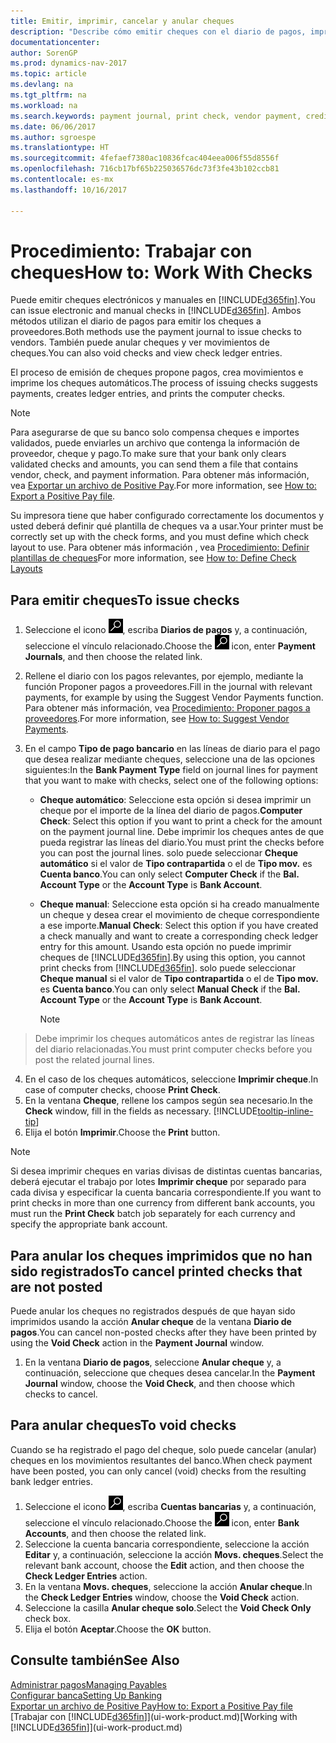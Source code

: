 ```yaml
---
title: Emitir, imprimir, cancelar y anular cheques
description: "Describe cómo emitir cheques con el diario de pagos, imprimir cheques y anular o ver movimientos de cheques en Dynamics NAV."
documentationcenter: 
author: SorenGP
ms.prod: dynamics-nav-2017
ms.topic: article
ms.devlang: na
ms.tgt_pltfrm: na
ms.workload: na
ms.search.keywords: payment journal, print check, vendor payment, creditor, debt, balance due, AP
ms.date: 06/06/2017
ms.author: sgroespe
ms.translationtype: HT
ms.sourcegitcommit: 4fefaef7380ac10836fcac404eea006f55d8556f
ms.openlocfilehash: 716cb17bf65b225036576dc73f3fe43b102ccb81
ms.contentlocale: es-mx
ms.lasthandoff: 10/16/2017

---
```

# <a name="how-to-work-with-checks"></a><span data-ttu-id="48136-103">Procedimiento: Trabajar con cheques</span><span class="sxs-lookup"><span data-stu-id="48136-103">How to: Work With Checks</span></span>
<span data-ttu-id="48136-104">Puede emitir cheques electrónicos y manuales en [!INCLUDE[d365fin](includes/d365fin_md.md)].</span><span class="sxs-lookup"><span data-stu-id="48136-104">You can issue electronic and manual checks in [!INCLUDE[d365fin](includes/d365fin_md.md)].</span></span> <span data-ttu-id="48136-105">Ambos métodos utilizan el diario de pagos para emitir los cheques a proveedores.</span><span class="sxs-lookup"><span data-stu-id="48136-105">Both methods use the payment journal to issue checks to vendors.</span></span> <span data-ttu-id="48136-106">También puede anular cheques y ver movimientos de cheques.</span><span class="sxs-lookup"><span data-stu-id="48136-106">You can also void checks and view check ledger entries.</span></span>

<span data-ttu-id="48136-107">El proceso de emisión de cheques propone pagos, crea movimientos e imprime los cheques automáticos.</span><span class="sxs-lookup"><span data-stu-id="48136-107">The process of issuing checks suggests payments, creates ledger entries, and prints the computer checks.</span></span>

> [!NOTE]  
>   <span data-ttu-id="48136-108">Para asegurarse de que su banco solo compensa cheques e importes validados, puede enviarles un archivo que contenga la información de proveedor, cheque y pago.</span><span class="sxs-lookup"><span data-stu-id="48136-108">To make sure that your bank only clears validated checks and amounts, you can send them a file that contains vendor, check, and payment information.</span></span> <span data-ttu-id="48136-109">Para obtener más información, vea [Exportar un archivo de Positive Pay](finance-how-positive-pay.md).</span><span class="sxs-lookup"><span data-stu-id="48136-109">For more information, see [How to: Export a Positive Pay file](finance-how-positive-pay.md).</span></span>

<span data-ttu-id="48136-110">Su impresora tiene que haber configurado correctamente los documentos y usted deberá definir qué plantilla de cheques va a usar.</span><span class="sxs-lookup"><span data-stu-id="48136-110">Your printer must be correctly set up with the check forms, and you must define which check layout to use.</span></span> <span data-ttu-id="48136-111">Para obtener más información , vea [Procedimiento: Definir plantillas de cheques](finance-how-define-check-layouts.md)</span><span class="sxs-lookup"><span data-stu-id="48136-111">For more information, see [How to: Define Check Layouts](finance-how-define-check-layouts.md)</span></span>

## <a name="to-issue-checks"></a><span data-ttu-id="48136-112">Para emitir cheques</span><span class="sxs-lookup"><span data-stu-id="48136-112">To issue checks</span></span>
1. <span data-ttu-id="48136-113">Seleccione el icono ![Buscar página o informe](media/ui-search/search_small.png "icono Buscar página o informe"), escriba **Diarios de pagos** y, a continuación, seleccione el vínculo relacionado.</span><span class="sxs-lookup"><span data-stu-id="48136-113">Choose the ![Search for Page or Report](media/ui-search/search_small.png "Search for Page or Report icon") icon, enter **Payment Journals**, and then choose the related link.</span></span>
2. <span data-ttu-id="48136-114">Rellene el diario con los pagos relevantes, por ejemplo, mediante la función Proponer pagos a proveedores.</span><span class="sxs-lookup"><span data-stu-id="48136-114">Fill in the journal with relevant payments, for example by using the Suggest Vendor Payments function.</span></span> <span data-ttu-id="48136-115">Para obtener más información, vea [Procedimiento: Proponer pagos a proveedores](payables-how-suggest-vendor-payments.md).</span><span class="sxs-lookup"><span data-stu-id="48136-115">For more information, see [How to: Suggest Vendor Payments](payables-how-suggest-vendor-payments.md).</span></span>
3. <span data-ttu-id="48136-116">En el campo **Tipo de pago bancario** en las líneas de diario para el pago que desea realizar mediante cheques, seleccione una de las opciones siguientes:</span><span class="sxs-lookup"><span data-stu-id="48136-116">In the **Bank Payment Type** field on journal lines for payment that you want to make with checks, select one of the following options:</span></span>

   * <span data-ttu-id="48136-117">**Cheque automático**: Seleccione esta opción si desea imprimir un cheque por el importe de la línea del diario de pagos.</span><span class="sxs-lookup"><span data-stu-id="48136-117">**Computer Check**: Select this option if you want to print a check for the amount on the payment journal line.</span></span> <span data-ttu-id="48136-118">Debe imprimir los cheques antes de que pueda registrar las líneas del diario.</span><span class="sxs-lookup"><span data-stu-id="48136-118">You must print the checks before you can post the journal lines.</span></span> <span data-ttu-id="48136-119">solo puede seleccionar **Cheque automático** si el valor de **Tipo contrapartida** o el de **Tipo mov.** es **Cuenta banco**.</span><span class="sxs-lookup"><span data-stu-id="48136-119">You can only select **Computer Check** if the **Bal. Account Type** or the **Account Type** is **Bank Account**.</span></span>
   * <span data-ttu-id="48136-120">**Cheque manual**: Seleccione esta opción si ha creado manualmente un cheque y desea crear el movimiento de cheque correspondiente a ese importe.</span><span class="sxs-lookup"><span data-stu-id="48136-120">**Manual Check**: Select this option if you have created a check manually and want to create a corresponding check ledger entry for this amount.</span></span> <span data-ttu-id="48136-121">Usando esta opción no puede imprimir cheques de [!INCLUDE[d365fin](includes/d365fin_md.md)].</span><span class="sxs-lookup"><span data-stu-id="48136-121">By using this option, you cannot print checks from [!INCLUDE[d365fin](includes/d365fin_md.md)].</span></span> <span data-ttu-id="48136-122">solo puede seleccionar **Cheque manual** si el valor de **Tipo contrapartida** o el de **Tipo mov.** es **Cuenta banco**.</span><span class="sxs-lookup"><span data-stu-id="48136-122">You can only select **Manual Check** if the **Bal. Account Type** or the **Account Type** is **Bank Account**.</span></span>

     > [!NOTE]  
>   <span data-ttu-id="48136-123">Debe imprimir los cheques automáticos antes de registrar las líneas del diario relacionadas.</span><span class="sxs-lookup"><span data-stu-id="48136-123">You must print computer checks before you post the related journal lines.</span></span>
4. <span data-ttu-id="48136-124">En el caso de los cheques automáticos, seleccione **Imprimir cheque**.</span><span class="sxs-lookup"><span data-stu-id="48136-124">In case of computer checks, choose **Print Check**.</span></span>
5. <span data-ttu-id="48136-125">En la ventana **Cheque**, rellene los campos según sea necesario.</span><span class="sxs-lookup"><span data-stu-id="48136-125">In the **Check** window, fill in the fields as necessary.</span></span> [!INCLUDE[tooltip-inline-tip](includes/tooltip-inline-tip_md.md)]
6. <span data-ttu-id="48136-126">Elija el botón **Imprimir**.</span><span class="sxs-lookup"><span data-stu-id="48136-126">Choose the **Print** button.</span></span>

> [!NOTE]  
>   <span data-ttu-id="48136-127">Si desea imprimir cheques en varias divisas de distintas cuentas bancarias, deberá ejecutar el trabajo por lotes **Imprimir cheque** por separado para cada divisa y especificar la cuenta bancaria correspondiente.</span><span class="sxs-lookup"><span data-stu-id="48136-127">If you want to print checks in more than one currency from different bank accounts, you must run the **Print Check** batch job separately for each currency and specify the appropriate bank account.</span></span>

## <a name="to-cancel-printed-checks-that-are-not-posted"></a><span data-ttu-id="48136-128">Para anular los cheques imprimidos que no han sido registrados</span><span class="sxs-lookup"><span data-stu-id="48136-128">To cancel printed checks that are not posted</span></span>
<span data-ttu-id="48136-129">Puede anular los cheques no registrados después de que hayan sido imprimidos usando la acción **Anular cheque** de la ventana **Diario de pagos**.</span><span class="sxs-lookup"><span data-stu-id="48136-129">You can cancel non-posted checks after they have been printed by using the **Void Check** action in the **Payment Journal** window.</span></span>

1. <span data-ttu-id="48136-130">En la ventana **Diario de pagos**, seleccione **Anular cheque** y, a continuación, seleccione que cheques desea cancelar.</span><span class="sxs-lookup"><span data-stu-id="48136-130">In the **Payment Journal** window, choose the **Void Check**, and then choose which checks to cancel.</span></span>

## <a name="to-void-checks"></a><span data-ttu-id="48136-131">Para anular cheques</span><span class="sxs-lookup"><span data-stu-id="48136-131">To void checks</span></span>
<span data-ttu-id="48136-132">Cuando se ha registrado el pago del cheque, solo puede cancelar (anular) cheques en los movimientos resultantes del banco.</span><span class="sxs-lookup"><span data-stu-id="48136-132">When check payment have been posted, you can only cancel (void) checks from the resulting bank ledger entries.</span></span>

1. <span data-ttu-id="48136-133">Seleccione el icono ![Buscar página o informe](media/ui-search/search_small.png "icono Buscar página o informe"), escriba **Cuentas bancarias** y, a continuación, seleccione el vínculo relacionado.</span><span class="sxs-lookup"><span data-stu-id="48136-133">Choose the ![Search for Page or Report](media/ui-search/search_small.png "Search for Page or Report icon") icon, enter **Bank Accounts**, and then choose the related link.</span></span>
2. <span data-ttu-id="48136-134">Seleccione la cuenta bancaria correspondiente, seleccione la acción **Editar** y, a continuación, seleccione la acción **Movs. cheques**.</span><span class="sxs-lookup"><span data-stu-id="48136-134">Select the relevant bank account, choose the **Edit** action, and then choose the **Check Ledger Entries** action.</span></span>
3. <span data-ttu-id="48136-135">En la ventana **Movs. cheques**, seleccione la acción **Anular cheque**.</span><span class="sxs-lookup"><span data-stu-id="48136-135">In the **Check Ledger Entries** window, choose the **Void Check** action.</span></span>
4. <span data-ttu-id="48136-136">Seleccione la casilla **Anular cheque solo**.</span><span class="sxs-lookup"><span data-stu-id="48136-136">Select the **Void Check Only** check box.</span></span>
5. <span data-ttu-id="48136-137">Elija el botón **Aceptar**.</span><span class="sxs-lookup"><span data-stu-id="48136-137">Choose the **OK** button.</span></span>

## <a name="see-also"></a><span data-ttu-id="48136-138">Consulte también</span><span class="sxs-lookup"><span data-stu-id="48136-138">See Also</span></span>
[<span data-ttu-id="48136-139">Administrar pagos</span><span class="sxs-lookup"><span data-stu-id="48136-139">Managing Payables</span></span>](payables-manage-payables.md)  
[<span data-ttu-id="48136-140">Configurar banca</span><span class="sxs-lookup"><span data-stu-id="48136-140">Setting Up Banking</span></span>](bank-setup-banking.md)  
[<span data-ttu-id="48136-141">Exportar un archivo de Positive Pay</span><span class="sxs-lookup"><span data-stu-id="48136-141">How to: Export a Positive Pay file</span></span>](finance-how-positive-pay.md)  
<span data-ttu-id="48136-142">[Trabajar con [!INCLUDE[d365fin](includes/d365fin_md.md)]](ui-work-product.md)</span><span class="sxs-lookup"><span data-stu-id="48136-142">[Working with [!INCLUDE[d365fin](includes/d365fin_md.md)]](ui-work-product.md)</span></span>  

